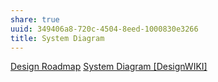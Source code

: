 ```yaml
---
share: true
uuid: 349406a8-720c-4504-8eed-1000830e3266
title: System Diagram
---
```

[Design Roadmap](/71dc6153-9d1b-493d-9c44-e804b26f0c15) [System Diagram [DesignWIKI]](https://web.archive.org/web/20220506120517/https://deseng.ryerson.ca/dokuwiki/design:system_diagram)
